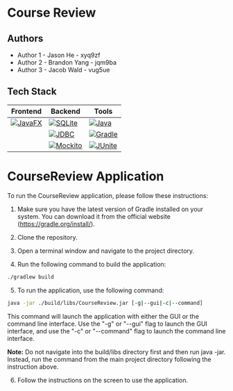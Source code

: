 # Course Review

## Authors

* Author 1 - Jason He - xyq9zf
* Author 2 - Brandon Yang - jqm9ba
* Author 3 - Jacob Wald - vug5ue

## Tech Stack
| Frontend | Backend | Tools |
| -------- | -------- | -----|
|[![JavaFX](https://img.shields.io/badge/JavaFX-007396?style=for-the-badge&logo=Java&logoColor=white)](https://www.java.com/en/)  | [![SQLite](https://img.shields.io/badge/SQLite-07405E?style=for-the-badge&logo=sqlite&logoColor=white)](https://www.sqlite.org/index.html)  |[![Java](https://img.shields.io/badge/Java-ED8B00?style=for-the-badge&logo=Java&logoColor=white)](https://www.java.com/en/)    |
|  |[![JDBC](https://img.shields.io/badge/JDBC-ED8B00?style=for-the-badge&logo=Java&logoColor=white)](https://docs.oracle.com/javase/tutorial/jdbc/basics/index.html)   |[![Gradle](https://img.shields.io/badge/gradle-02303A?style=for-the-badge&logo=gradle&logoColor=white)](https://gradle.org/)|
|  | [![Mockito](https://img.shields.io/badge/Mockito-02303A?style=for-the-badge&logo=java&logoColor=white)](https://site.mockito.org/) | [![JUnite](https://img.shields.io/badge/Junit5-25A162?style=for-the-badge&logo=junit5&logoColor=white)](https://junit.org/junit5/) |



# CourseReview Application

To run the CourseReview application, please follow these instructions:

1. Make sure you have the latest version of Gradle installed on your system. You can download it from the official website (https://gradle.org/install/).

2. Clone the repository.

3. Open a terminal window and navigate to the project directory.

4. Run the following command to build the application:
```bash
./gradlew build
```

5. To run the application, use the following command:
```bash
java -jar ./build/libs/CourseReview.jar [-g|--gui|-c|--command]
```

This command will launch the application with either the GUI or the command line interface. Use the "-g" or "--gui" flag to launch the GUI interface, and use the "-c" or "--command" flag to launch the command line interface.

**Note:** Do not navigate into the build/libs directory first and then run java -jar. Instead, run the command from the main project directory following the instruction above.

6. Follow the instructions on the screen to use the application.


